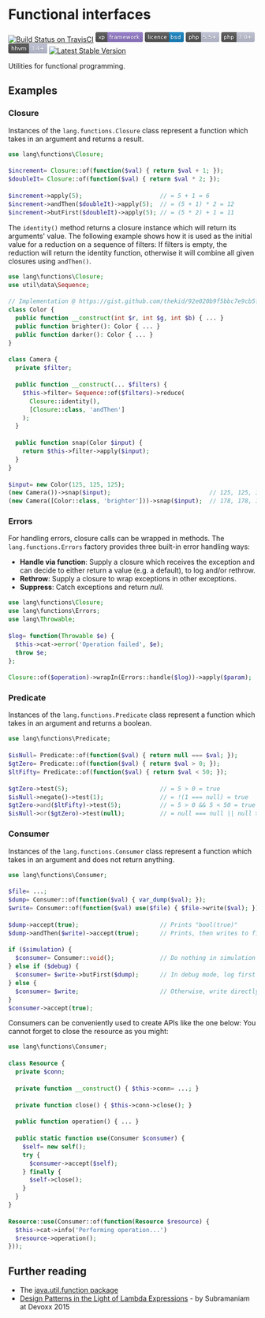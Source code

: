 Functional interfaces
=====================

[![Build Status on TravisCI](https://secure.travis-ci.org/xp-forge/functions.svg)](http://travis-ci.org/xp-forge/functions)
[![XP Framework Module](https://raw.githubusercontent.com/xp-framework/web/master/static/xp-framework-badge.png)](https://github.com/xp-framework/core)
[![BSD Licence](https://raw.githubusercontent.com/xp-framework/web/master/static/licence-bsd.png)](https://github.com/xp-framework/core/blob/master/LICENCE.md)
[![Required PHP 5.5+](https://raw.githubusercontent.com/xp-framework/web/master/static/php-5_5plus.png)](http://php.net/)
[![Supports PHP 7.0+](https://raw.githubusercontent.com/xp-framework/web/master/static/php-7_0plus.png)](http://php.net/)
[![Supports HHVM 3.4+](https://raw.githubusercontent.com/xp-framework/web/master/static/hhvm-3_4plus.png)](http://hhvm.com/)
[![Latest Stable Version](https://poser.pugx.org/xp-forge/functions/version.png)](https://packagist.org/packages/xp-forge/functions)

Utilities for functional programming.

Examples
--------
### Closure
Instances of the `lang.functions.Closure` class represent a function which takes in an argument and returns a result.

```php
use lang\functions\Closure;

$increment= Closure::of(function($val) { return $val + 1; });
$doubleIt= Closure::of(function($val) { return $val * 2; });

$increment->apply(5);                      // = 5 + 1 = 6
$increment->andThen($doubleIt)->apply(5);  // = (5 + 1) * 2 = 12
$increment->butFirst($doubleIt)->apply(5); // = (5 * 2) + 1 = 11
```

The `identity()` method returns a closure instance which will return its arguments' value. The following example shows how it is used as the initial value for a reduction on a sequence of filters: If filters is empty, the reduction will return the identity function, otherwise it will combine all given closures using `andThen()`.

```php
use lang\functions\Closure;
use util\data\Sequence;

// Implementation @ https://gist.github.com/thekid/92e020b9f5bbc7e9cb5f
class Color {
  public function __construct(int $r, int $g, int $b) { ... }
  public function brighter(): Color { ... }
  public function darker(): Color { ... }
}

class Camera {
  private $filter;

  public function __construct(... $filters) {
    $this->filter= Sequence::of($filters)->reduce(
      Closure::identity(),
      [Closure::class, 'andThen']
    );
  }

  public function snap(Color $input) {
    return $this->filter->apply($input);
  }
}

$input= new Color(125, 125, 125);
(new Camera())->snap($input);                            // 125, 125, 125
(new Camera([Color::class, 'brighter']))->snap($input);  // 178, 178, 178
```

### Errors
For handling errors, closure calls can be wrapped in methods. The `lang.functions.Errors` factory provides three built-in error handling ways:

* **Handle via function**: Supply a closure which receives the exception and can decide to either return a value (e.g. a default), to log and/or rethrow.
* **Rethrow**: Supply a closure to wrap exceptions in other exceptions.
* **Suppress**: Catch exceptions and return *null*.

```php
use lang\functions\Closure;
use lang\functions\Errors;
use lang\Throwable;

$log= function(Throwable $e) {
  $this->cat->error('Operation failed', $e);
  throw $e;
};

Closure::of($operation)->wrapIn(Errors::handle($log))->apply($param);
```

### Predicate
Instances of the `lang.functions.Predicate` class represent a function which takes in an argument and returns a boolean.

```php
use lang\functions\Predicate;

$isNull= Predicate::of(function($val) { return null === $val; });
$gtZero= Predicate::of(function($val) { return $val > 0; });
$ltFifty= Predicate::of(function($val) { return $val < 50; });

$gtZero->test(5);                          // = 5 > 0 = true
$isNull->negate()->test(1);                // = !(1 === null) = true
$gtZero->and($ltFifty)->test(5);           // = 5 > 0 && 5 < 50 = true
$isNull->or($gtZero)->test(null);          // = null === null || null > 0 = true
```

### Consumer
Instances of the `lang.functions.Consumer` class represent a function which takes in an argument and does not return anything.

```php
use lang\functions\Consumer;

$file= ...;
$dump= Consumer::of(function($val) { var_dump($val); });
$write= Consumer::of(function($val) use($file) { $file->write($val); });

$dump->accept(true);                       // Prints "bool(true)"
$dump->andThen($write)->accept(true);      // Prints, then writes to file

if ($simulation) {
  $consumer= Consumer::void();             // Do nothing in simulation
} else if ($debug) {
  $consumer= $write->butFirst($dump);      // In debug mode, log first
} else {
  $consumer= $write;                       // Otherwise, write directly
}
$consumer->accept(true);
```

Consumers can be conveniently used to create APIs like the one below: You cannot forget to close the resource as you might:

```php
use lang\functions\Consumer;

class Resource {
  private $conn;

  private function __construct() { $this->conn= ...; }

  private function close() { $this->conn->close(); }

  public function operation() { ... }

  public static function use(Consumer $consumer) {
    $self= new self();
    try {
      $consumer->accept($self);
    } finally {
      $self->close();
    }
  }
}

Resource::use(Consumer::of(function(Resource $resource) {
  $this->cat->info('Performing operation...')
  $resource->operation();
}));
```

Further reading
---------------
* The [java.util.function package](http://docs.oracle.com/javase/8/docs/api/java/util/function/package-summary.html)
* [Design Patterns in the Light of Lambda Expressions](https://www.youtube.com/watch?v=e4MT_OguDKg) - by Subramaniam at Devoxx 2015
